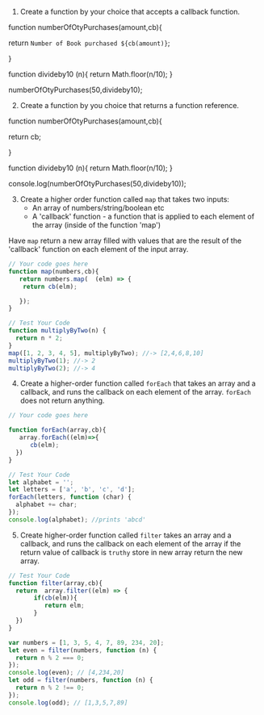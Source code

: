 1. Create a function by your choice that accepts a callback function.

function numberOfOtyPurchases(amount,cb){

  return `Number of Book purchased ${cb(amount)}`;

}

function divideby10 (n){
      return Math.floor(n/10);
}

numberOfOtyPurchases(50,divideby10);

2. Create a function by you choice that returns a function reference.

function numberOfOtyPurchases(amount,cb){

  return  cb;

}

function divideby10 (n){
      return Math.floor(n/10);
}

console.log(numberOfOtyPurchases(50,divideby10));

3. Create a higher order function called `map` that takes two inputs:
   - An array of numbers/string/boolean etc
   - A 'callback' function - a function that is applied to each element of the array (inside of the function 'map')

Have `map` return a new array filled with values that are the result of the 'callback' function on each element of the input array.

```js
// Your code goes here
function map(numbers,cb){
   return numbers.map(  (elm) => {
    return cb(elm);

   });
}

// Test Your Code
function multiplyByTwo(n) {
  return n * 2;
}
map([1, 2, 3, 4, 5], multiplyByTwo); //-> [2,4,6,8,10]
multiplyByTwo(1); //-> 2
multiplyByTwo(2); //-> 4
```

4. Create a higher-order function called `forEach` that takes an array and a callback, and runs the callback on each element of the array. `forEach` does not return anything.

```js
// Your code goes here

function forEach(array,cb){
   array.forEach((elm)=>{
      cb(elm);
  })
}

// Test Your Code
let alphabet = '';
let letters = ['a', 'b', 'c', 'd'];
forEach(letters, function (char) {
  alphabet += char;
});
console.log(alphabet); //prints 'abcd'
```

5. Create higher-order function called `filter` takes an array and a callback, and runs the callback on each element of the array if the return value of callback is `truthy` store in new array return the new array.

```js
// Test Your Code
function filter(array,cb){
  return  array.filter((elm) => {
       if(cb(elm)){
          return elm;
       }
  })
}

var numbers = [1, 3, 5, 4, 7, 89, 234, 20];
let even = filter(numbers, function (n) {
  return n % 2 === 0;
});
console.log(even); // [4,234,20]
let odd = filter(numbers, function (n) {
  return n % 2 !== 0;
});
console.log(odd); // [1,3,5,7,89]
```
